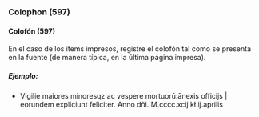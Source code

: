 ### Colophon (597)

#### Colofón (597)
En el caso de los ítems impresos, registre el colofón tal como se presenta en la fuente (de manera típica, en la última página impresa).

##### Ejemplo:

- Vigilie maiores minoresqz ac vespere mortuorū:ānexis officijs | eorundem expliciunt feliciter. Anno dñi. M.cccc.xcij.kł.ij.aprilis
